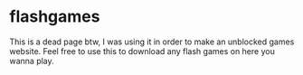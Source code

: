 # flashgames
This is a dead page btw, I was using it in order to make an unblocked games website. Feel free to use this to download any flash games on here you wanna play.
